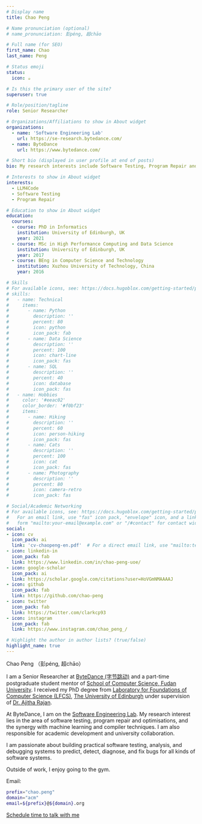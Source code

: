 ```yaml
---
# Display name
title: Chao Peng

# Name pronunciation (optional)
# name_pronunciation: 彭péng, 超chāo

# Full name (for SEO)
first_name: Chao
last_name: Peng

# Status emoji
status:
  icon: ☕️

# Is this the primary user of the site?
superuser: true

# Role/position/tagline
role: Senior Researcher

# Organizations/Affiliations to show in About widget
organizations:
  - name: 'Software Engineering Lab'
    url: https://se-research.bytedance.com/
  - name: ByteDance
    url: https://www.bytedance.com/

# Short bio (displayed in user profile at end of posts)
bio: My research interests include Software Testing, Program Repair and Compilers.

# Interests to show in About widget
interests:
  - LLM4Code
  - Software Testing
  - Program Repair

# Education to show in About widget
education:
  courses:
  - course: PhD in Informatics
    institution: University of Edinburgh, UK
    year: 2021
  - course: MSc in High Performance Computing and Data Science
    institution: University of Edinburgh, UK
    year: 2017
  - course: BEng in Computer Science and Technology
    institution: Xuzhou University of Technology, China
    year: 2016

# Skills
# For available icons, see: https://docs.hugoblox.com/getting-started/page-builder/#icons
# skills:
#   - name: Technical
#     items:
#       - name: Python
#         description: ''
#         percent: 80
#         icon: python
#         icon_pack: fab
#       - name: Data Science
#         description: ''
#         percent: 100
#         icon: chart-line
#         icon_pack: fas
#       - name: SQL
#         description: ''
#         percent: 40
#         icon: database
#         icon_pack: fas
#   - name: Hobbies
#     color: '#eeac02'
#     color_border: '#f0bf23'
#     items:
#       - name: Hiking
#         description: ''
#         percent: 60
#         icon: person-hiking
#         icon_pack: fas
#       - name: Cats
#         description: ''
#         percent: 100
#         icon: cat
#         icon_pack: fas
#       - name: Photography
#         description: ''
#         percent: 80
#         icon: camera-retro
#         icon_pack: fas

# Social/Academic Networking
# For available icons, see: https://docs.hugoblox.com/getting-started/page-builder/#icons
#   For an email link, use "fas" icon pack, "envelope" icon, and a link in the
#   form "mailto:your-email@example.com" or "/#contact" for contact widget.
social:
- icon: cv
  icon_pack: ai
  link: 'cv-chaopeng-en.pdf'  # For a direct email link, use "mailto:test@example.org".
- icon: linkedin-in
  icon_pack: fab
  link: https://www.linkedin.com/in/chao-peng-uoe/
- icon: google-scholar
  icon_pack: ai
  link: https://scholar.google.com/citations?user=HoVGmNMAAAAJ
- icon: github
  icon_pack: fab
  link: https://github.com/chao-peng
- icon: twitter
  icon_pack: fab
  link: https://twitter.com/clarkcp93
- icon: instagram
  icon_pack: fab
  link: https://www.instagram.com/chao_peng_/

# Highlight the author in author lists? (true/false)
highlight_name: true
---
```


Chao Peng （彭péng, 超chāo）

I am a Senior Researcher at [ByteDance (字节跳动)](https://www.bytedance.com) and a part-time postgraduate student mentor of [School of Computer Science, Fudan University](https://cs.fudan.edu.cn).
I received my PhD degree from [Laboratory for Foundations of Computer Science (LFCS)](http://wcms.inf.ed.ac.uk/lfcs), [The University of Edinburgh](https://www.ed.ac.uk/) under supervision of [Dr. Ajitha Rajan](http://homepages.inf.ed.ac.uk/arajan).

At ByteDance, I am on the [Software Engineering Lab](https://se-research.bytedance.com). My research interest lies in the area of software testing, program repair and optimisations, and the synergy with machine learning and compiler techniques. I am also responsible for academic development and university collaboration.

I am passionate about building practical software testing, analysis, and debugging systems to predict, detect, diagnose, and fix bugs for all kinds of software systems.

Outside of work, I enjoy going to the gym.


<!--
(Chao Peng （彭péng, 超chāo） is a PhD candidate at the [Laboratory for Foundations of Computer Science (LFCS)](http://wcms.inf.ed.ac.uk/lfcs), [School of Informatics](https://www.ed.ac.uk/informatics), [The University of Edinburgh](https://www.ed.ac.uk/). He holds an MSc in High Performance Computing with Data Science from the University of Edinburgh and a BEng in Computer Science and Technology from Xuzhou University of Technology. During his MSc, he was a member of Team EPCC for the International Supercomputing Conference Student Cluster Competition.)

(His research interest lies in the area of massively parallel architectures and programming. He is currently doing research in defining code coverage metrics for GPU programs and automated test case generation, reduction and execution. His supervisor is [Dr. Ajitha Rajan](http://homepages.inf.ed.ac.uk/arajan).)
-->

Email:
```bash
prefix="chao.peng"
domain="acm"
email=${prefix}@${domain}.org
```

<!-- Calendly link widget begin -->
<link href="https://assets.calendly.com/assets/external/widget.css" rel="stylesheet">
<script src="https://assets.calendly.com/assets/external/widget.js" type="text/javascript" async></script>
<a href="" onclick="Calendly.initPopupWidget({url: 'https://calendly.com/chaopeng/30min'});return false;">Schedule time to talk with me</a>
<!-- Calendly link widget end -->